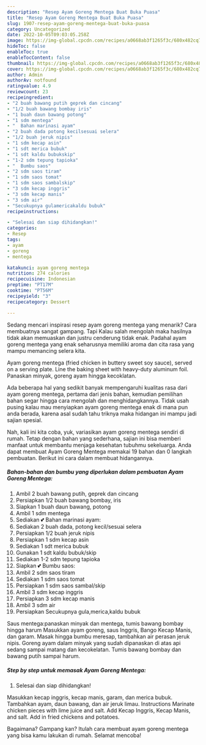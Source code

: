 ```yaml
---
description: "Resep Ayam Goreng Mentega Buat Buka Puasa"
title: "Resep Ayam Goreng Mentega Buat Buka Puasa"
slug: 1907-resep-ayam-goreng-mentega-buat-buka-puasa
category: Uncategorized
date: 2022-10-05T09:03:05.258Z
image: https://img-global.cpcdn.com/recipes/a0668ab3f1265f3c/680x482cq70/ayam-goreng-mentega-foto-resep-utama.jpg
hideToc: false
enableToc: true
enableTocContent: false
thumbnail: https://img-global.cpcdn.com/recipes/a0668ab3f1265f3c/680x482cq70/ayam-goreng-mentega-foto-resep-utama.jpg
cover: https://img-global.cpcdn.com/recipes/a0668ab3f1265f3c/680x482cq70/ayam-goreng-mentega-foto-resep-utama.jpg
author: Admin
authorAv: notfound
ratingvalue: 4.9
reviewcount: 23
recipeingredient:
- "2 buah bawang putih geprek dan cincang"
- "1/2 buah bawang bombay iris"
- "1 buah daun bawang potong"
- "1 sdm mentega"
- "  Bahan marinasi ayam"
- "2 buah dada potong kecilsesuai selera"
- "1/2 buah jeruk nipis"
- "1 sdm kecap asin"
- "1 sdt merica bubuk"
- "1 sdt kaldu bubukskip"
- "1-2 sdm tepung tapioka"
- "  Bumbu saos"
- "2 sdm saos tiram"
- "1 sdm saos tomat"
- "1 sdm saos sambalskip"
- "3 sdm kecap inggris"
- "3 sdm kecap manis"
- "3 sdm air"
- "Secukupnya gulamericakaldu bubuk"
recipeinstructions:

- "Selesai dan siap dihidangkan!"
categories:
- Resep
tags:
- ayam
- goreng
- mentega

katakunci: ayam goreng mentega 
nutrition: 274 calories
recipecuisine: Indonesian
preptime: "PT17M"
cooktime: "PT56M"
recipeyield: "3"
recipecategory: Dessert

---
```



Sedang mencari inspirasi resep ayam goreng mentega yang menarik? Cara membuatnya sangat gampang. Tapi Kalau salah mengolah maka hasilnya tidak akan memuaskan dan justru cenderung tidak enak. Padahal ayam goreng mentega yang enak seharusnya memiliki aroma dan cita rasa yang mampu memancing selera kita.


Ayam goreng mentega (fried chicken in buttery sweet soy sauce), served on a serving plate. Line the baking sheet with heavy-duty aluminum foil. Panaskan minyak, goreng ayam hingga kecoklatan.

Ada beberapa hal yang sedikit banyak mempengaruhi kualitas rasa dari ayam goreng mentega, pertama dari jenis bahan, kemudian pemilihan bahan segar hingga cara mengolah dan menghidangkannya. Tidak usah pusing kalau mau menyiapkan ayam goreng mentega enak di mana pun anda berada, karena asal sudah tahu triknya maka hidangan ini mampu jadi sajian spesial.


Nah, kali ini kita coba, yuk, variasikan ayam goreng mentega sendiri di rumah. Tetap dengan bahan yang sederhana, sajian ini bisa memberi manfaat untuk membantu menjaga kesehatan tubuhmu sekeluarga. Anda dapat membuat Ayam Goreng Mentega memakai 19 bahan dan 0 langkah pembuatan. Berikut ini cara dalam membuat hidangannya.

<!--inarticleads1-->

##### Bahan-bahan dan bumbu yang diperlukan dalam pembuatan Ayam Goreng Mentega:

1. Ambil 2 buah bawang putih, geprek dan cincang
1. Persiapkan 1/2 buah bawang bombay, iris
1. Siapkan 1 buah daun bawang, potong
1. Ambil 1 sdm mentega
1. Sediakan  💕 Bahan marinasi ayam:
1. Sediakan 2 buah dada, potong kecil/sesuai selera
1. Persiapkan 1/2 buah jeruk nipis
1. Persiapkan 1 sdm kecap asin
1. Sediakan 1 sdt merica bubuk
1. Gunakan 1 sdt kaldu bubuk/skip
1. Sediakan 1-2 sdm tepung tapioka
1. Siapkan  💕 Bumbu saos:
1. Ambil 2 sdm saos tiram
1. Sediakan 1 sdm saos tomat
1. Persiapkan 1 sdm saos sambal/skip
1. Ambil 3 sdm kecap inggris
1. Persiapkan 3 sdm kecap manis
1. Ambil 3 sdm air
1. Persiapkan Secukupnya gula,merica,kaldu bubuk


Saus mentega:panaskan minyak dan mentega, tumis bawang bombay hingga harum Masukkan ayam goreng, saus Inggris, Bango Kecap Manis, dan garam. Masak hingga bumbu meresap, tambahkan air perasan jeruk nipis. Goreng ayam dalam minyak yang sudah dipanaskan di atas api sedang sampai matang dan kecokelatan. Tumis bawang bombay dan bawang putih sampai harum. 

<!--inarticleads2-->

##### Step by step untuk memasak Ayam Goreng Mentega:


1. Selesai dan siap dihidangkan!

Masukkan kecap inggris, kecap manis, garam, dan merica bubuk. Tambahkan ayam, daun bawang, dan air jeruk limau. Instructions Marinate chicken pieces with lime juice and salt. Add Kecap Inggris, Kecap Manis, and salt. Add in fried chickens and potatoes. 

Bagaimana? Gampang kan? Itulah cara membuat ayam goreng mentega yang bisa kamu lakukan di rumah. Selamat mencoba!
